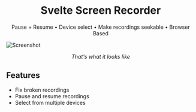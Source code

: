 <div align="center">
  <h1>Svelte Screen Recorder</h1>
</div>
<div align="center"><span>Pause + Resume • Device select • Make recordings seekable • Browser Based</span></div>

![Screenshot](https://user-images.githubusercontent.com/61319150/193477143-a7c04cad-4c95-4983-8269-b24862b5c8a6.png)

<center><i>That's what it looks like</i></center>

## Features

- Fix broken recordings
- Pause and resume recordings
- Select from multiple devices